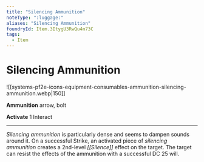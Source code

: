 ```yaml
---
title: "Silencing Ammunition"
noteType: ":luggage:"
aliases: "Silencing Ammunition"
foundryId: Item.3ItygU3RwQu4m73C
tags:
  - Item
---
```


# Silencing Ammunition
![[systems-pf2e-icons-equipment-consumables-ammunition-silencing-ammunition.webp|150]]

**Ammunition** arrow, bolt

**Activate** 1 Interact

* * *

_Silencing ammunition_ is particularly dense and seems to dampen sounds around it. On a successful Strike, an activated piece of _silencing ammunition_ creates a 2nd-level _[[Silence]]_ effect on the target. The target can resist the effects of the ammunition with a successful DC 25 will.
